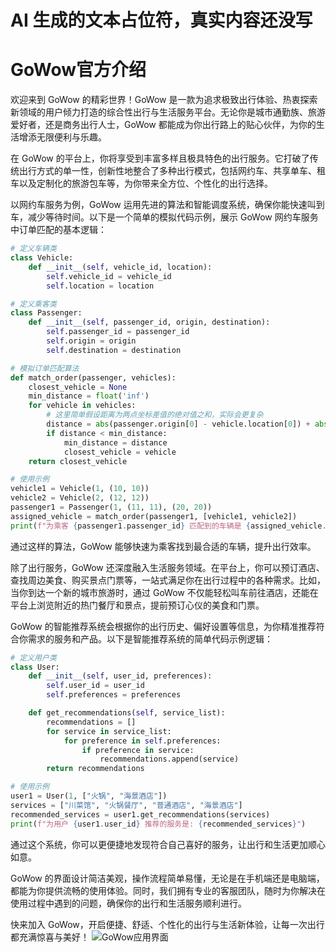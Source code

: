 # AI 生成的文本占位符，真实内容还没写
# GoWow官方介绍
欢迎来到 GoWow 的精彩世界！GoWow 是一款为追求极致出行体验、热衷探索新领域的用户倾力打造的综合性出行与生活服务平台。无论你是城市通勤族、旅游爱好者，还是商务出行人士，GoWow 都能成为你出行路上的贴心伙伴，为你的生活增添无限便利与乐趣。

在 GoWow 的平台上，你将享受到丰富多样且极具特色的出行服务。它打破了传统出行方式的单一性，创新性地整合了多种出行模式，包括网约车、共享单车、租车以及定制化的旅游包车等，为你带来全方位、个性化的出行选择。

以网约车服务为例，GoWow 运用先进的算法和智能调度系统，确保你能快速叫到车，减少等待时间。以下是一个简单的模拟代码示例，展示 GoWow 网约车服务中订单匹配的基本逻辑：
```python
# 定义车辆类
class Vehicle:
    def __init__(self, vehicle_id, location):
        self.vehicle_id = vehicle_id
        self.location = location

# 定义乘客类
class Passenger:
    def __init__(self, passenger_id, origin, destination):
        self.passenger_id = passenger_id
        self.origin = origin
        self.destination = destination

# 模拟订单匹配算法
def match_order(passenger, vehicles):
    closest_vehicle = None
    min_distance = float('inf')
    for vehicle in vehicles:
        # 这里简单假设距离为两点坐标差值的绝对值之和，实际会更复杂
        distance = abs(passenger.origin[0] - vehicle.location[0]) + abs(passenger.origin[1] - vehicle.location[1])
        if distance < min_distance:
            min_distance = distance
            closest_vehicle = vehicle
    return closest_vehicle

# 使用示例
vehicle1 = Vehicle(1, (10, 10))
vehicle2 = Vehicle(2, (12, 12))
passenger1 = Passenger(1, (11, 11), (20, 20))
assigned_vehicle = match_order(passenger1, [vehicle1, vehicle2])
print(f"为乘客 {passenger1.passenger_id} 匹配到的车辆是 {assigned_vehicle.vehicle_id}")
```
通过这样的算法，GoWow 能够快速为乘客找到最合适的车辆，提升出行效率。

除了出行服务，GoWow 还深度融入生活服务领域。在平台上，你可以预订酒店、查找周边美食、购买景点门票等，一站式满足你在出行过程中的各种需求。比如，当你到达一个新的城市旅游时，通过 GoWow 不仅能轻松叫车前往酒店，还能在平台上浏览附近的热门餐厅和景点，提前预订心仪的美食和门票。

GoWow 的智能推荐系统会根据你的出行历史、偏好设置等信息，为你精准推荐符合你需求的服务和产品。以下是智能推荐系统的简单代码示例逻辑：
```python
# 定义用户类
class User:
    def __init__(self, user_id, preferences):
        self.user_id = user_id
        self.preferences = preferences

    def get_recommendations(self, service_list):
        recommendations = []
        for service in service_list:
            for preference in self.preferences:
                if preference in service:
                    recommendations.append(service)
        return recommendations

# 使用示例
user1 = User(1, ["火锅", "海景酒店"])
services = ["川菜馆", "火锅餐厅", "普通酒店", "海景酒店"]
recommended_services = user1.get_recommendations(services)
print(f"为用户 {user1.user_id} 推荐的服务是: {recommended_services}")
```
通过这个系统，你可以更便捷地发现符合自己喜好的服务，让出行和生活更加顺心如意。

GoWow 的界面设计简洁美观，操作流程简单易懂，无论是在手机端还是电脑端，都能为你提供流畅的使用体验。同时，我们拥有专业的客服团队，随时为你解决在使用过程中遇到的问题，确保你的出行和生活服务顺利进行。

快来加入 GoWow，开启便捷、舒适、个性化的出行与生活新体验，让每一次出行都充满惊喜与美好！
![GoWow应用界面](https://example.com/gowow_interface.jpg) 